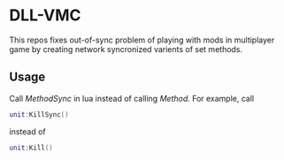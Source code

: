 # DLL-VMC

This repos fixes out-of-sync problem of playing with mods in multiplayer game by creating network syncronized varients of set methods. 

## Usage
Call *MethodSync* in lua instead of calling *Method*. For example, call 

``` lua
unit:KillSync() 
``` 
instead of 
``` lua
unit:Kill() 
``` 
 
